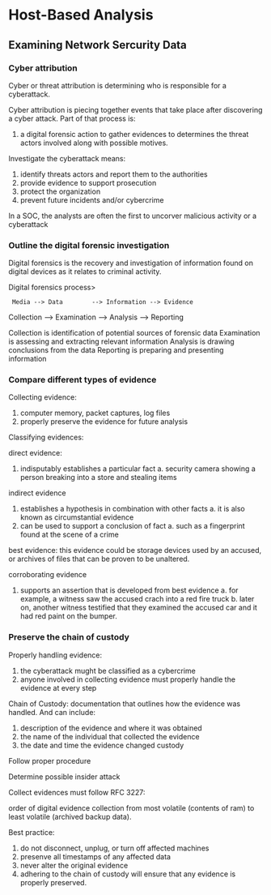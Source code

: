 # Host-Based Analysis

## Examining Network Sercurity Data

### Cyber attribution

Cyber or threat attribution is determining who is responsible for a cyberattack.

Cyber attribution is piecing together events that take place after discovering a cyber attack. Part of that process is:

1. a digital forensic action to gather evidences to determines the threat actors involved along with possible motives.

Investigate the cyberattack means:

1. identify threats actors and report them to the authorities
2. provide evidence to support prosecution
3. protect the organization
4. prevent future incidents and/or cybercrime

In a SOC, the analysts are often the first to uncorver malicious activity or a cyberattack

### Outline the digital forensic investigation

Digital forensics is the recovery and investigation of information found on digital devices as it relates to criminal activity.

Digital forensics process>

     Media --> Data        --> Information --> Evidence
Collection --> Examination --> Analysis    --> Reporting

Collection is identification of potential sources of forensic data
Examination is assessing and extracting relevant information
Analysis is drawing conclusions from the data
Reporting is preparing and presenting information

### Compare different types of evidence

Collecting evidence:

1. computer memory, packet captures, log files
2. properly preserve the evidence for future analysis

Classifying evidences:

direct evidence:

1. indisputably establishes a particular fact
    a. security camera showing a person breaking into a store and stealing items

indirect evidence

1. establishes a hypothesis in combination with other facts
    a. it is also known as circumstantial evidence
2. can be used to support a conclusion of fact
    a. such as a fingerprint found at the scene of a crime

best evidence: this evidence could be storage devices used by an accused, or archives of files that can be proven to be unaltered.

corroborating evidence

1. supports an assertion that is developed from best evidence
    a. for example, a witness saw the accused crach into a red fire truck
    b. later on, another witness testified that they examined the accused car and it had red paint on the bumper.

### Preserve the chain of custody

Properly handling evidence:

1. the cyberattack mught be classified as a cybercrime
2. anyone involved in collecting evidence must properly handle the evidence at every step

Chain of Custody: documentation that outlines how the evidence was handled. And can include:

1. description of the evidence and where it was obtained
2. the name of the individual that collected the evidence
3. the date and time the evidence changed custody

Follow proper procedure

Determine possible insider attack

Collect evidences must follow RFC 3227:

order of digital evidence collection from most volatile (contents of ram) to least volatile (archived backup data).

Best practice:

1. do not disconnect, unplug, or turn off affected machines
2. presenve all timestamps of any affected data
3. never alter the original evidence
4. adhering to the chain of custody will ensure that any evidence is properly preserved.
